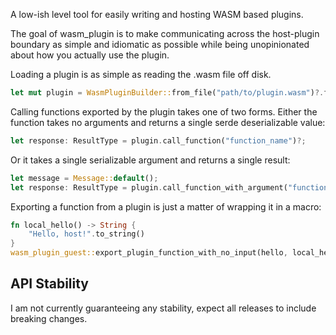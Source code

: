 A low-ish level tool for easily writing and hosting WASM based plugins.

The goal of wasm_plugin is to make communicating across the host-plugin
boundary as simple and idiomatic as possible while being unopinionated
 about how you actually use the plugin.
 
 
Loading a plugin is as simple as reading the .wasm file off disk.

```rust
let mut plugin = WasmPluginBuilder::from_file("path/to/plugin.wasm")?.finish()?;
```

Calling functions exported by the plugin takes one of two forms. Either
 the function takes no arguments and returns a single serde deserializable
value:

```rust
let response: ResultType = plugin.call_function("function_name")?;
```

Or it takes a single serializable argument and returns a single result:

```rust
let message = Message::default();
let response: ResultType = plugin.call_function_with_argument("function_name", &message)?;
```

Exporting a function from a plugin is just a matter of wrapping it in a macro:

```rust
fn local_hello() -> String {
    "Hello, host!".to_string()
}
wasm_plugin_guest::export_plugin_function_with_no_input(hello, local_hello);
```

## API Stability

I am not currently guaranteeing any stability, expect all releases to include breaking changes.
